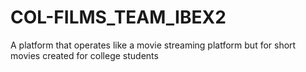 # COL-FILMS_TEAM_IBEX2
A platform that operates like a movie streaming platform but for short movies created for college students
